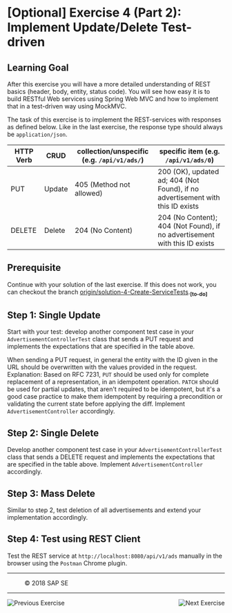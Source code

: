 [Optional] Exercise 4 (Part 2): Implement Update/Delete Test-driven
=================================================================

## Learning Goal
After this exercise you will have a more detailed understanding of REST basics (header, body, entity, status code). You will see how easy it is to build RESTful Web services using Spring Web MVC and how to implement that in a test-driven way using MockMVC.

The task of this exercise is to implement the REST-services with responses as defined below. Like in the last exercise, the response type should always be `application/json`.

| HTTP Verb   |  CRUD      | collection/unspecific (e.g. `/api/v1/ads/`) | specific item (e.g. `/api/v1/ads/0`)|   
| ----------- | ---------- | --------------------------------------------- | ------------------------------------- |
| PUT         | Update     | 405 (Method not allowed)                      | 200 (OK), updated ad; 404 (Not Found), if no advertisement with this ID exists |
| DELETE      | Delete     | 204 (No Content)                              | 204 (No Content); 404 (Not Found), if no advertisement with this ID exists |

## Prerequisite
Continue with your solution of the last exercise. If this does not work, you can checkout the branch [origin/solution-4-Create-ServiceTests](https://github.wdf.sap.corp/cc-java/cc-bulletinboard-ads-spring-webmvc/tree/solution-4-Create-ServiceTests).<sub><b>[to-do]</b></sub>

## Step 1: Single Update
Start with your test: develop another component test case in your `AdvertisementControllerTest` class that sends a PUT request and implements the expectations that are specified in the table above.

When sending a PUT request, in general the entity with the ID given in the URL should be overwritten with the values provided in the request. Explanation: Based on RFC 7231, `PUT` should be used only for complete replacement of a representation, in an idempotent operation. `PATCH` should be used for partial updates, that aren't required to be idempotent, but it's a good case practice to make them idempotent by requiring a precondition or validating the current state before applying the diff. 
Implement `AdvertisementController` accordingly.

## Step 2: Single Delete
Develop another component test case in your `AdvertisementControllerTest` class that sends a DELETE request and implements the expectations that are specified in the table above.
Implement `AdvertisementController` accordingly.

## Step 3: Mass Delete
Similar to step 2, test deletion of all advertisements and extend your implementation accordingly.

## Step 4: Test using REST Client
Test the REST service at `http://localhost:8080/api/v1/ads` manually in the browser using the `Postman` Chrome plugin. 


***
<dl>
  <dd>
  <div class="footer">&copy; 2018 SAP SE</div>
  </dd>
</dl>
<hr>
<a href="Exercise_4_CreateServiceTests.md">
  <img align="left" alt="Previous Exercise">
</a>
<a href="Exercise_5_ValidationAndExceptions.md">
  <img align="right" alt="Next Exercise">
</a>
